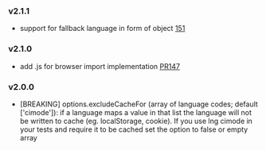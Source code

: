 ### v2.1.1
- support for fallback language in form of object [151](https://github.com/i18next/i18next-browser-languageDetector/issues/151)

### v2.1.0
- add .js for browser import implementation [PR147](https://github.com/i18next/i18next-browser-languageDetector/pull/147)

### v2.0.0
- [BREAKING] options.excludeCacheFor (array of language codes; default ['cimode']): if a language maps a value in that list the language will not be written to cache (eg. localStorage, cookie). If you use lng cimode in your tests and require it to be cached set the option to false or empty array
